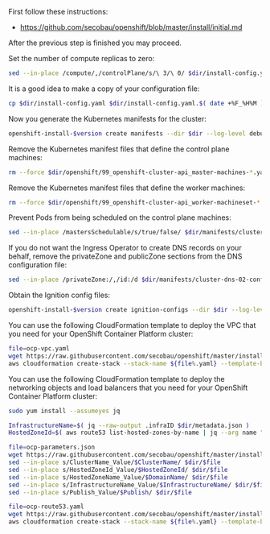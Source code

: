 First follow these instructions:
* https://github.com/secobau/openshift/blob/master/install/initial.md

After the previous step is finished you may proceed.

Set the number of compute replicas to zero:
```bash
sed --in-place /compute/,/controlPlane/s/\ 3/\ 0/ $dir/install-config.yaml


```
It is a good idea to make a copy of your configuration file:
```bash
cp $dir/install-config.yaml $dir/install-config.yaml.$( date +%F_%H%M )


```
Now you generate the Kubernetes manifests for the cluster:
```BASH
openshift-install-$version create manifests --dir $dir --log-level debug


```
Remove the Kubernetes manifest files that define the control plane machines:
```BASH
rm --force $dir/openshift/99_openshift-cluster-api_master-machines-*.yaml


```
Remove the Kubernetes manifest files that define the worker machines:
```BASH
rm --force $dir/openshift/99_openshift-cluster-api_worker-machineset-*.yaml


```
Prevent Pods from being scheduled on the control plane machines:
```bash
sed --in-place /mastersSchedulable/s/true/false/ $dir/manifests/cluster-scheduler-02-config.yml


```
If you do not want the Ingress Operator to create DNS records on your behalf, remove the privateZone and publicZone sections from the DNS configuration file:
```bash
sed --in-place /privateZone:/,/id:/d $dir/manifests/cluster-dns-02-config.yml


```
Obtain the Ignition config files:
```BASH
openshift-install-$version create ignition-configs --dir $dir --log-level debug


```
You can use the following CloudFormation template to deploy the VPC that you need for your OpenShift Container Platform cluster:
```BASH
file=ocp-vpc.yaml
wget https://raw.githubusercontent.com/secobau/openshift/master/install/$file --directory-prefix $dir
aws cloudformation create-stack --stack-name ${file%.yaml} --template-body file://$dir/$file


```
You can use the following CloudFormation template to deploy the networking objects and load balancers that you need for your OpenShift Container Platform cluster:
```BASH
sudo yum install --assumeyes jq

InfrastructureName=$( jq --raw-output .infraID $dir/metadata.json )
HostedZoneId=$( aws route53 list-hosted-zones-by-name | jq --arg name "$DomainName." --raw-output '.HostedZones | .[] | select(.Name=="\($name)") | .Id' | cut --delimiter / --field 3 )

file=ocp-parameters.json
wget https://raw.githubusercontent.com/secobau/openshift/master/install/$file --directory-prefix $dir
sed --in-place s/ClusterName_Value/$ClusterName/ $dir/$file
sed --in-place s/HostedZoneId_Value/$HostedZoneId/ $dir/$file
sed --in-place s/HostedZoneName_Value/$DomainName/ $dir/$file
sed --in-place s/InfrastructureName_Value/$InfrastructureName/ $dir/$file
sed --in-place s/Publish_Value/$Publish/ $dir/$file

file=ocp-route53.yaml
wget https://raw.githubusercontent.com/secobau/openshift/master/install/$file --directory-prefix $dir
aws cloudformation create-stack --stack-name ${file%.yaml} --template-body file://$dir/$file --parameters file://$dir/ocp-parameters.json --capabilities CAPABILITY_NAMED_IAM


```
